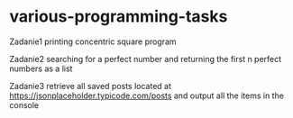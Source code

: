 # various-programming-tasks

Zadanie1 printing concentric square program

Zadanie2 searching for a perfect number and returning the first n perfect numbers as a list

Zadanie3 retrieve all saved posts located at https://jsonplaceholder.typicode.com/posts and output all the items in the console
